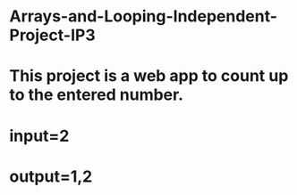 # Arrays-and-Looping-Independent-Project-IP3

# This project is a web app to count up to the entered number.

# input=2
# output=1,2
